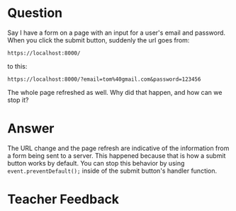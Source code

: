 # Question

Say I have a form on a page with an input for a user's email and password. When you click the submit button, suddenly the url goes from:

```plaintext
https://localhost:8000/
```

to this:

```plaintext
https://localhost:8000/?email=tom%40gmail.com&password=123456
```

The whole page refreshed as well. Why did that happen, and how can we stop it?

# Answer

The URL change and the page refresh are indicative of the information from a form being sent to a server. This happened because that is how a submit button works by default. You can stop this behavior by using `event.preventDefault();` inside of the submit button's handler function.

# Teacher Feedback
